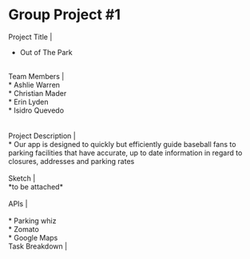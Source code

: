 # Group Project #1
Project Title |
*	Out of The Park
<br>
Team Members |
<br>
* Ashlie Warren<br>
*	Christian Mader <br>
*	Erin Lyden <br>
*	Isidro Quevedo <br>
<br>
<br>
Project Description |<br>
*	Our app is designed to quickly but efficiently guide baseball fans to parking facilities that have accurate, up to date information in regard to closures, addresses and parking rates
<br>
<br>
Sketch |<br>
*to be attached*
<br>
<br>
APIs |<br>
<br>*	Parking whiz
<br>*	Zomato
<br>*	Google Maps
<br>
Task Breakdown |<br>


